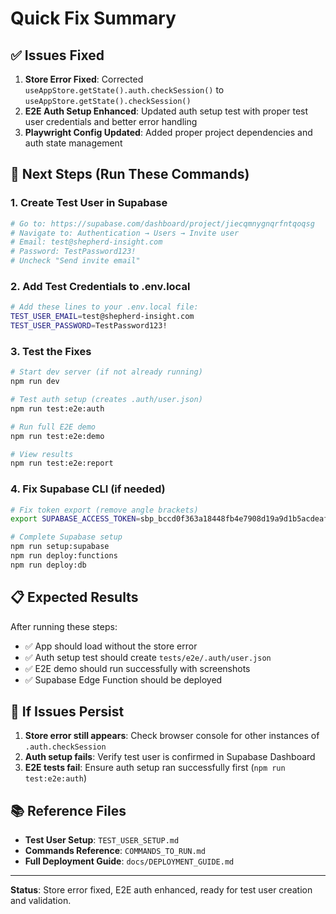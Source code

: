 # Quick Fix Summary

## ✅ Issues Fixed

1. **Store Error Fixed**: Corrected `useAppStore.getState().auth.checkSession()` to `useAppStore.getState().checkSession()`
2. **E2E Auth Setup Enhanced**: Updated auth setup test with proper test user credentials and better error handling
3. **Playwright Config Updated**: Added proper project dependencies and auth state management

## 🚀 Next Steps (Run These Commands)

### 1. Create Test User in Supabase
```bash
# Go to: https://supabase.com/dashboard/project/jiecqmnygnqrfntqoqsg
# Navigate to: Authentication → Users → Invite user
# Email: test@shepherd-insight.com
# Password: TestPassword123!
# Uncheck "Send invite email"
```

### 2. Add Test Credentials to .env.local
```bash
# Add these lines to your .env.local file:
TEST_USER_EMAIL=test@shepherd-insight.com
TEST_USER_PASSWORD=TestPassword123!
```

### 3. Test the Fixes
```bash
# Start dev server (if not already running)
npm run dev

# Test auth setup (creates .auth/user.json)
npm run test:e2e:auth

# Run full E2E demo
npm run test:e2e:demo

# View results
npm run test:e2e:report
```

### 4. Fix Supabase CLI (if needed)
```bash
# Fix token export (remove angle brackets)
export SUPABASE_ACCESS_TOKEN=sbp_bccd0f363a18448fb4e7908d19a9d1b5acdeaf66

# Complete Supabase setup
npm run setup:supabase
npm run deploy:functions
npm run deploy:db
```

## 📋 Expected Results

After running these steps:
- ✅ App should load without the store error
- ✅ Auth setup test should create `tests/e2e/.auth/user.json`
- ✅ E2E demo should run successfully with screenshots
- ✅ Supabase Edge Function should be deployed

## 🐛 If Issues Persist

1. **Store error still appears**: Check browser console for other instances of `.auth.checkSession`
2. **Auth setup fails**: Verify test user is confirmed in Supabase Dashboard
3. **E2E tests fail**: Ensure auth setup ran successfully first (`npm run test:e2e:auth`)

## 📚 Reference Files

- **Test User Setup**: `TEST_USER_SETUP.md`
- **Commands Reference**: `COMMANDS_TO_RUN.md`
- **Full Deployment Guide**: `docs/DEPLOYMENT_GUIDE.md`

---

**Status**: Store error fixed, E2E auth enhanced, ready for test user creation and validation.
